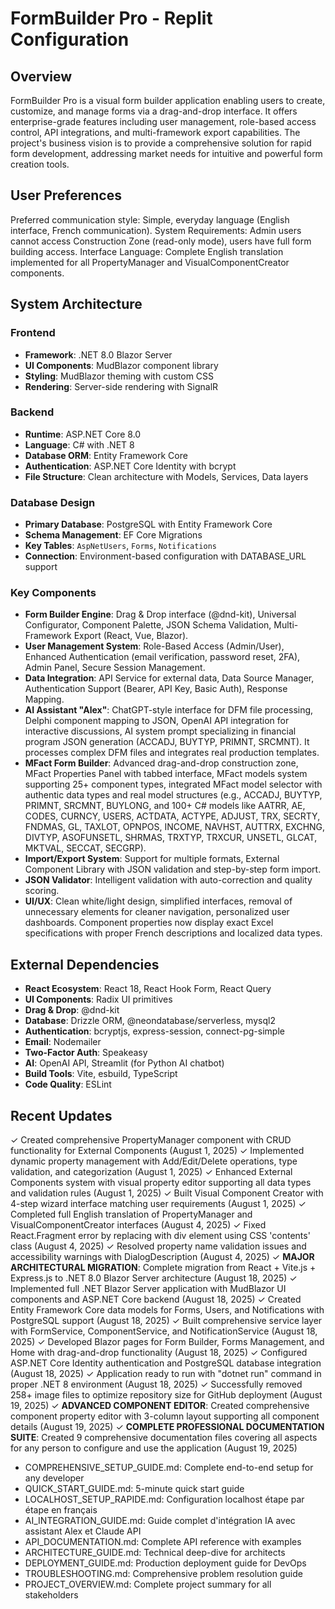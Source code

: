# FormBuilder Pro - Replit Configuration

## Overview
FormBuilder Pro is a visual form builder application enabling users to create, customize, and manage forms via a drag-and-drop interface. It offers enterprise-grade features including user management, role-based access control, API integrations, and multi-framework export capabilities. The project's business vision is to provide a comprehensive solution for rapid form development, addressing market needs for intuitive and powerful form creation tools.

## User Preferences
Preferred communication style: Simple, everyday language (English interface, French communication).
System Requirements: Admin users cannot access Construction Zone (read-only mode), users have full form building access.
Interface Language: Complete English translation implemented for all PropertyManager and VisualComponentCreator components.

## System Architecture

### Frontend
- **Framework**: .NET 8.0 Blazor Server
- **UI Components**: MudBlazor component library
- **Styling**: MudBlazor theming with custom CSS
- **Rendering**: Server-side rendering with SignalR

### Backend
- **Runtime**: ASP.NET Core 8.0
- **Language**: C# with .NET 8
- **Database ORM**: Entity Framework Core
- **Authentication**: ASP.NET Core Identity with bcrypt
- **File Structure**: Clean architecture with Models, Services, Data layers

### Database Design
- **Primary Database**: PostgreSQL with Entity Framework Core
- **Schema Management**: EF Core Migrations
- **Key Tables**: `AspNetUsers`, `Forms`, `Notifications`
- **Connection**: Environment-based configuration with DATABASE_URL support

### Key Components
- **Form Builder Engine**: Drag & Drop interface (@dnd-kit), Universal Configurator, Component Palette, JSON Schema Validation, Multi-Framework Export (React, Vue, Blazor).
- **User Management System**: Role-Based Access (Admin/User), Enhanced Authentication (email verification, password reset, 2FA), Admin Panel, Secure Session Management.
- **Data Integration**: API Service for external data, Data Source Manager, Authentication Support (Bearer, API Key, Basic Auth), Response Mapping.
- **AI Assistant "Alex"**: ChatGPT-style interface for DFM file processing, Delphi component mapping to JSON, OpenAI API integration for interactive discussions, AI system prompt specializing in financial program JSON generation (ACCADJ, BUYTYP, PRIMNT, SRCMNT). It processes complex DFM files and integrates real production templates.
- **MFact Form Builder**: Advanced drag-and-drop construction zone, MFact Properties Panel with tabbed interface, MFact models system supporting 25+ component types, integrated MFact model selector with authentic data types and real model structures (e.g., ACCADJ, BUYTYP, PRIMNT, SRCMNT, BUYLONG, and 100+ C# models like AATRR, AE, CODES, CURNCY, USERS, ACTDATA, ACTYPE, ADJUST, TRX, SECRTY, FNDMAS, GL, TAXLOT, OPNPOS, INCOME, NAVHST, AUTTRX, EXCHNG, DIVTYP, ASOFUNSETL, SHRMAS, TRXTYP, TRXCUR, UNSETL, GLCAT, MKTVAL, SECCAT, SECGRP).
- **Import/Export System**: Support for multiple formats, External Component Library with JSON validation and step-by-step form import.
- **JSON Validator**: Intelligent validation with auto-correction and quality scoring.
- **UI/UX**: Clean white/light design, simplified interfaces, removal of unnecessary elements for cleaner navigation, personalized user dashboards. Component properties now display exact Excel specifications with proper French descriptions and localized data types.

## External Dependencies
- **React Ecosystem**: React 18, React Hook Form, React Query
- **UI Components**: Radix UI primitives
- **Drag & Drop**: @dnd-kit
- **Database**: Drizzle ORM, @neondatabase/serverless, mysql2
- **Authentication**: bcryptjs, express-session, connect-pg-simple
- **Email**: Nodemailer
- **Two-Factor Auth**: Speakeasy
- **AI**: OpenAI API, Streamlit (for Python AI chatbot)
- **Build Tools**: Vite, esbuild, TypeScript
- **Code Quality**: ESLint

## Recent Updates
✓ Created comprehensive PropertyManager component with CRUD functionality for External Components (August 1, 2025)
✓ Implemented dynamic property management with Add/Edit/Delete operations, type validation, and categorization (August 1, 2025)
✓ Enhanced External Components system with visual property editor supporting all data types and validation rules (August 1, 2025)
✓ Built Visual Component Creator with 4-step wizard interface matching user requirements (August 1, 2025)
✓ Completed full English translation of PropertyManager and VisualComponentCreator interfaces (August 4, 2025)
✓ Fixed React.Fragment error by replacing with div element using CSS 'contents' class (August 4, 2025)
✓ Resolved property name validation issues and accessibility warnings with DialogDescription (August 4, 2025)
✓ **MAJOR ARCHITECTURAL MIGRATION**: Complete migration from React + Vite.js + Express.js to .NET 8.0 Blazor Server architecture (August 18, 2025)
✓ Implemented full .NET Blazor Server application with MudBlazor UI components and ASP.NET Core backend (August 18, 2025)
✓ Created Entity Framework Core data models for Forms, Users, and Notifications with PostgreSQL support (August 18, 2025)
✓ Built comprehensive service layer with FormService, ComponentService, and NotificationService (August 18, 2025)
✓ Developed Blazor pages for Form Builder, Forms Management, and Home with drag-and-drop functionality (August 18, 2025)
✓ Configured ASP.NET Core Identity authentication and PostgreSQL database integration (August 18, 2025)
✓ Application ready to run with "dotnet run" command in proper .NET 8 environment (August 18, 2025)
✓ Successfully removed 258+ image files to optimize repository size for GitHub deployment (August 19, 2025)
✓ **ADVANCED COMPONENT EDITOR**: Created comprehensive component property editor with 3-column layout supporting all component details (August 19, 2025)
✓ **COMPLETE PROFESSIONAL DOCUMENTATION SUITE**: Created 9 comprehensive documentation files covering all aspects for any person to configure and use the application (August 19, 2025)
  - COMPREHENSIVE_SETUP_GUIDE.md: Complete end-to-end setup for any developer
  - QUICK_START_GUIDE.md: 5-minute quick start guide
  - LOCALHOST_SETUP_RAPIDE.md: Configuration localhost étape par étape en français
  - AI_INTEGRATION_GUIDE.md: Guide complet d'intégration IA avec assistant Alex et Claude API
  - API_DOCUMENTATION.md: Complete API reference with examples
  - ARCHITECTURE_GUIDE.md: Technical deep-dive for architects
  - DEPLOYMENT_GUIDE.md: Production deployment guide for DevOps
  - TROUBLESHOOTING.md: Comprehensive problem resolution guide
  - PROJECT_OVERVIEW.md: Complete project summary for all stakeholders